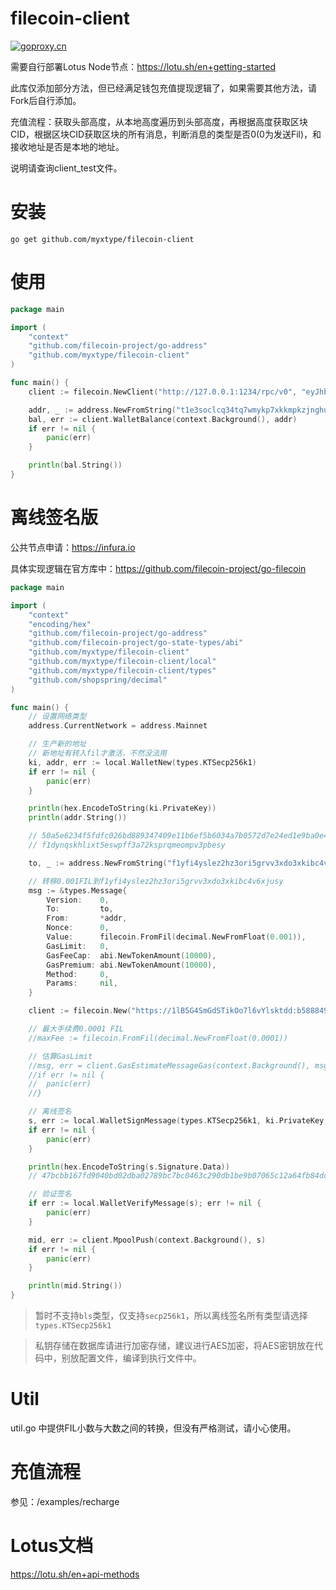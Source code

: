 # filecoin-client

[![goproxy.cn](https://goproxy.cn/stats/github.com/myxtype/filecoin-client/badges/download-count.svg)](https://goproxy.cn)

需要自行部署Lotus Node节点：https://lotu.sh/en+getting-started

此库仅添加部分方法，但已经满足钱包充值提现逻辑了，如果需要其他方法，请Fork后自行添加。

充值流程：获取头部高度，从本地高度遍历到头部高度，再根据高度获取区块CID，根据区块CID获取区块的所有消息，判断消息的类型是否0(0为发送Fil)，和接收地址是否是本地的地址。

说明请查询client_test文件。

# 安装

`go get github.com/myxtype/filecoin-client`

# 使用

```go
package main

import (
	"context"
	"github.com/filecoin-project/go-address"
	"github.com/myxtype/filecoin-client"
)

func main() {
	client := filecoin.NewClient("http://127.0.0.1:1234/rpc/v0", "eyJhbGciOiJIUzI1NiIsInR5cCI6IkpXVCJ9.eyJBbGxvdyI6WyJyZWFkIiwid3JpdGUiLCJzaWduIiwiYWRtaW4iXX0.cF__3r_0IR9KwZ2nLkqcBW8vuPePruZieJAVvTAoUA4")

	addr, _ := address.NewFromString("t1e3soclcq34tq7wmykp7xkkmpkzjnghumm3syyay")
	bal, err := client.WalletBalance(context.Background(), addr)
	if err != nil {
		panic(err)
	}

	println(bal.String())
}
```

# 离线签名版

公共节点申请：https://infura.io

具体实现逻辑在官方库中：https://github.com/filecoin-project/go-filecoin

```go
package main

import (
	"context"
	"encoding/hex"
	"github.com/filecoin-project/go-address"
	"github.com/filecoin-project/go-state-types/abi"
	"github.com/myxtype/filecoin-client"
	"github.com/myxtype/filecoin-client/local"
	"github.com/myxtype/filecoin-client/types"
	"github.com/shopspring/decimal"
)

func main() {
	// 设置网络类型
	address.CurrentNetwork = address.Mainnet

	// 生产新的地址
	// 新地址有转入fil才激活，不然没法用
	ki, addr, err := local.WalletNew(types.KTSecp256k1)
	if err != nil {
		panic(err)
	}

	println(hex.EncodeToString(ki.PrivateKey))
	println(addr.String())

	// 50a5e6234f5fdfc026bd889347409e11b6ef5b6034a7b0572d7e24ed1e9ba0e4
	// f1dynqskhlixt5eswpff3a72ksprqmeompv3pbesy

	to, _ := address.NewFromString("f1yfi4yslez2hz3ori5grvv3xdo3xkibc4v6xjusy")

	// 转移0.001FIL到f1yfi4yslez2hz3ori5grvv3xdo3xkibc4v6xjusy
	msg := &types.Message{
		Version:    0,
		To:         to,
		From:       *addr,
		Nonce:      0,
		Value:      filecoin.FromFil(decimal.NewFromFloat(0.001)),
		GasLimit:   0,
		GasFeeCap:  abi.NewTokenAmount(10000),
		GasPremium: abi.NewTokenAmount(10000),
		Method:     0,
		Params:     nil,
	}

	client := filecoin.New("https://1lB5G4SmGdSTikOo7l6vYlsktdd:b58884915362a99b4fc18c2bf8af8358@filecoin.infura.io")

	// 最大手续费0.0001 FIL
	//maxFee := filecoin.FromFil(decimal.NewFromFloat(0.0001))

	// 估算GasLimit
	//msg, err = client.GasEstimateMessageGas(context.Background(), msg, &types.MessageSendSpec{MaxFee: maxFee}, nil)
	//if err != nil {
	//	panic(err)
	//}

	// 离线签名
	s, err := local.WalletSignMessage(types.KTSecp256k1, ki.PrivateKey, msg)
	if err != nil {
		panic(err)
	}

	println(hex.EncodeToString(s.Signature.Data))
	// 47bcbb167fd9040bd02dba02789bc7bc0463c290db1be9b07065c12a64fb84dc546bef7aedfba789d0d7ce2c4532f8fa0d2dd998985ad3ec1a8b064c26e4625a01

	// 验证签名
	if err := local.WalletVerifyMessage(s); err != nil {
		panic(err)
	}

	mid, err := client.MpoolPush(context.Background(), s)
	if err != nil {
		panic(err)
	}

	println(mid.String())
}

```

> 暂时不支持`bls`类型，仅支持`secp256k1`，所以离线签名所有类型请选择`types.KTSecp256k1`

> 私钥存储在数据库请进行加密存储，建议进行AES加密，将AES密钥放在代码中，别放配置文件，编译到执行文件中。

# Util

util.go 中提供FIL小数与大数之间的转换，但没有严格测试，请小心使用。

# 充值流程

参见：/examples/recharge

# Lotus文档

https://lotu.sh/en+api-methods
